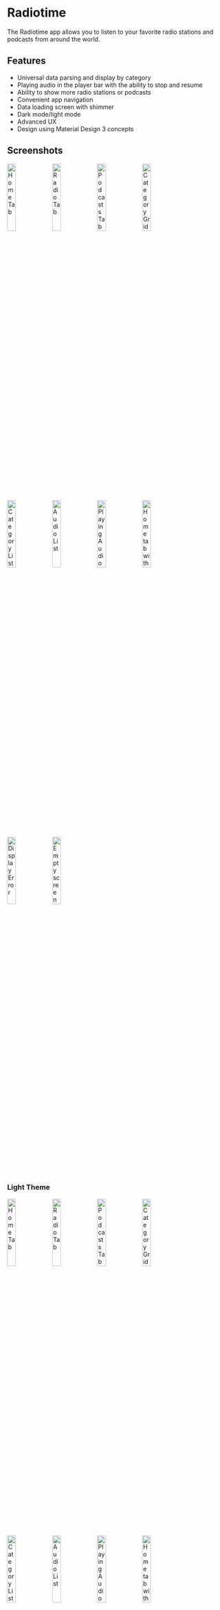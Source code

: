 # Radiotime

The Radiotime app allows you to listen to your favorite radio stations and podcasts from around the
world.

## Features

- Universal data parsing and display by category
- Playing audio in the player bar with the ability to stop and resume
- Ability to show more radio stations or podcasts
- Convenient app navigation
- Data loading screen with shimmer
- Dark mode/light mode
- Advanced UX
- Design using Material Design 3 concepts

## Screenshots

<img src="https://github.com/artyom4ek/radiotime-android/assets/10499697/6159ca76-d600-4880-8397-2c41536bfcda" alt="Home Tab" width="20%" height="20%">
<img src="https://github.com/artyom4ek/radiotime-android/assets/10499697/51591bd7-84c5-4027-b37d-7eb3f5f2e69d" alt="Radio Tab" width="20%" height="20%">
<img src="https://github.com/artyom4ek/radiotime-android/assets/10499697/de800446-b1ca-4b6d-adff-4cb6dcb690c4" alt="Podcasts Tab" width="20%" height="20%">
<img src="https://github.com/artyom4ek/radiotime-android/assets/10499697/adcc3447-d046-4c18-ae80-d824bf9653d5" alt="Category Grid" width="20%" height="20%">
<img src="https://github.com/artyom4ek/radiotime-android/assets/10499697/f8a81045-10e2-4e64-8c4f-ce279b8f1824" alt="Category List" width="20%" height="20%">
<img src="https://github.com/artyom4ek/radiotime-android/assets/10499697/17dded82-ea1a-4245-a349-d7b0e79cb1c9" alt="Audio List" width="20%" height="20%">
<img src="https://github.com/artyom4ek/radiotime-android/assets/10499697/d082abb7-aba2-44f6-960a-8017d6e25318" alt="Playing Audio" width="20%" height="20%">
<img src="https://github.com/artyom4ek/radiotime-android/assets/10499697/19416b7a-278d-4352-808a-6fe8882cb99b" alt="Home tab with Player Bar" width="20%" height="20%">
<img src="https://github.com/artyom4ek/radiotime-android/assets/10499697/dcc9f096-0417-484d-8b87-090a020ce964" alt="Display Error" width="20%" height="20%">
<img src="https://github.com/artyom4ek/radiotime-android/assets/10499697/027a61d2-d6be-4496-9132-1efc116066b7" alt="Empty screen" width="20%" height="20%">

### Light Theme

<img src="https://github.com/artyom4ek/radiotime-android/assets/10499697/9d819d1c-8fcc-4ba0-8ac9-a784e4e15408" alt="Home Tab" width="20%" height="20%">
<img src="https://github.com/artyom4ek/radiotime-android/assets/10499697/9792639a-d856-4d38-8443-6e341faa650f" alt="Radio Tab" width="20%" height="20%">
<img src="https://github.com/artyom4ek/radiotime-android/assets/10499697/c7d067ff-e4d5-4e81-a624-bd8a1cb7338f" alt="Podcasts Tab" width="20%" height="20%">
<img src="https://github.com/artyom4ek/radiotime-android/assets/10499697/a49097a9-20de-4140-ae95-99c6ce181648" alt="Category Grid" width="20%" height="20%">
<img src="https://github.com/artyom4ek/radiotime-android/assets/10499697/d9d94ea4-a951-473e-b2cb-2d9c9d766f33" alt="Category List" width="20%" height="20%">
<img src="https://github.com/artyom4ek/radiotime-android/assets/10499697/d1acec93-1021-43e8-ab87-835a27ddb1b5" alt="Audio List" width="20%" height="20%">
<img src="https://github.com/artyom4ek/radiotime-android/assets/10499697/07a161ea-e817-43c4-a0ab-8dc521db4735" alt="Playing Audio" width="20%" height="20%">
<img src="https://github.com/artyom4ek/radiotime-android/assets/10499697/7957ef86-1283-4461-93eb-c4a9f8b5532b" alt="Home tab with Player Bar" width="20%" height="20%">
<img src="https://github.com/artyom4ek/radiotime-android/assets/10499697/01f3e6d5-c5e9-40a1-a11c-87630434dace" alt="Display Error" width="20%" height="20%">
<img src="https://github.com/artyom4ek/radiotime-android/assets/10499697/2aa4d628-11a2-49ef-be52-e513823656d5" alt="Empty Screen" width="20%" height="20%">

## Project description

### UI/UX

The initial link contains 7 elements:

- Local Radio
- Music
- Talk
- Sports
- By Location
- By Language
- Podcasts

After analyzing each link, I grouped them into separate screens:

- `Home` (contains categories that can be both radio stations and podcasts)
- `Radio` (contains local radio stations)
- `Podcasts` (contains a list of podcast categories)

Thus, we can use the `BottomBar` and assign this group to each tab.

### Core logic

The project consists of modules:

- `navigation` and `common` modules
- individual features (screens) are stored in `features`
- business logic in `domain` module
- the data is in the `data` module.

The main logic for providing and processing data is located in `data` module. The main classes are
the `parser` and `mappers` (the main one being `RawDataMapper`). The `Parser` serves to parse the
response and analyze its objects. The analysis consists in finding out what type of data needs to be
processed.

After a deep analysis of the links, I identified 4 categories (Content Type):

- `grid` (it can be assumed that this is a category consisting only of the name and link type)
- `list` (it can be assumed that this is also a category, but it contains the items "show", "
  station" and others)
- `audio list` (contains only audio elements)
- `empty list` (contains no elements)

Also the response (object) can contain `children`. Each such object can be considered as a `Tab`
which contains elements of one of the `4 types` that were described above.
`RawDataMapper` is needed in order to convert raw data into data of specific types (`ContentType`),
and the `Parser` helps it in this. The rest of the mappers (`DomainMapper`) convert the raw data
into specific objects with specific fields.
Thus, we have a universal parser and only one screen (`DetailsScreen`), which can display content
with different data.

## Development process

* Standard `Git Flow` with branches:
    * `main` - represents the stable and deployable version of the codebase
    * `develop`- serves as a staging area for ongoing development work
    * `features` - used for implementing specific features or functionality in separate branches

## Tech Stack

* IDE
    * Android Studio Flamingo 2022.2.1 Patch 2
* UI
    * [Jetpack Compose](https://developer.android.com/jetpack/compose) declarative UI framework
    * [Material Design 3](https://developer.android.com/jetpack/compose/designsystems/material3)

* Tech/Tools
    * [Kotlin](https://kotlinlang.org/) 100% coverage
    * [Coroutines](https://kotlinlang.org/docs/reference/coroutines-overview.html)
      and [Flow](https://developer.android.com/kotlin/flow) for async operations
    * Gradle
        * Gradle Dependency management
        * Kotlin DSL
    * [Jetpack](https://developer.android.com/jetpack)
        * [Compose](https://developer.android.com/jetpack/compose)
        * [Navigation](https://developer.android.com/topic/libraries/architecture/navigation/) for
          navigation between composables
        * [ViewModel](https://developer.android.com/topic/libraries/architecture/viewmodel) that
          stores, exposes and manages UI state
        * [Media3](https://developer.android.com/jetpack/androidx/releases/media3) for playing audio

    * [Dependency Injection](https://developer.android.com/training/dependency-injection)
        * [Hilt](https://dagger.dev/hilt/) - Standard library to incorporate Dagger dependency
          injection into an Android application
        * [Hilt-ViewModel](https://developer.android.com/training/dependency-injection/hilt-jetpack)
            - DI for injecting `ViewModel`

    * Networking
        * [Retrofit 2](https://square.github.io/retrofit/)
        * [Kotlinx Serialization](https://kotlinlang.org/docs/serialization.html)
        * OkHttp3
        * Json structure

    * [Coil](https://github.com/coil-kt/coil) for image loading

    * [Compose Shimmer](https://github.com/valentinilk/compose-shimmer) for a shimmer effect that
      traverses across the whole screen
    * [Timber](https://github.com/JakeWharton/timber) logger

* Modern Architecture
    * Single Activity architecture
    * [Clean Architecture](https://blog.cleancoder.com/uncle-bob/2012/08/13/the-clean-architecture.html)
    * MVI (Model View Intent)
    * [Modularization](https://developer.android.com/topic/modularization)
    * Repository pattern
    * [Android Architecture components](https://developer.android.com/topic/libraries/architecture)
    * Solid Principles

* Tests
    * jUnit4
    * Mockito

## Module Design

| Module name        | Type                 | Description                                  |
| -------------      | -------------        | -------------                                |
| [app](/app/)  | Android Application  | MainActivity, BaseApplication, Theme, Hilt setup. |
| [buildSrc](/buildSrc/)               | Kotlin DSL  | Gradle Dependency management. |
| [common](/common/)    | Java/Kotlin Library  | Common components and settings for all modules. |     
| [data](/data/)    | Java/Kotlin Library  | Data-source (network, mappers, repositories etc). |
| [domain](/domain/)        | Java/Kotlin Library  | Domain models and interfaces data for feature modules. |
| [features-details](/features/details/)   | Java/Kotlin Library  | UI components for the Details screen.   |
| [features-home](/features/home/)        | Java/Kotlin Library      | UI components for the Home screen.    |
| [features-podcasts](/features/podcasts/)      | Java/Kotlin Library      | UI components for the Podcasts screen.|
| [features-radio](/features/radio/)          | Java/Kotlin Library  | UI components for the Radio screen.|
| [navigation](/navigation/)         | Java/Kotlin Library      | Project navigation logic. |

## Tests

### Unit tests

1. [ParserTest.kt](data/src/androidTest/kotlin/com/tunein/radiotime/data/parser/ParserTest.kt)

## Tested on

1. Physical device: Xiaomi Redmi Note 6 Pro (Android 9, API level 29)
2. Virtual device: Android smartphone emulators (Android 13, API level 33)

## TODOs

* Improve data parsing logic (see `TODO` annotation)
* Add screen state when changing tabs (see `FIXME` annotation)
* Fix "Source Error" error when playing some audio formats
* Add Splash screen
* Move MainActivity and logic to Main feature
* Improve shimmer color for light theme
* Improve Theme and move duplicate components into a common module
* Customize design for tablets
* Show screen with player and audio data when clicking on audio element and player bar
* Add Shared ViewModel for Media logic
* Add custom errors to Domain module
* Add dynamic title to Details Screen toolbar
* Add more Unit tests for classes with core logic
* Add UI tests
* Add PullRefresh for each screen
* Add a foreground service to play audio in the background
* Add an audio loading indicator
* Add favorite podcast/station list tab
* etc.